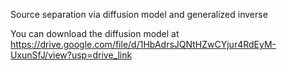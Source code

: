 Source separation via diffusion model and generalized inverse

You can download the diffusion model at 
https://drive.google.com/file/d/1HbAdrsJQNtHZwCYjur4RdEyM-UxunSfJ/view?usp=drive_link
